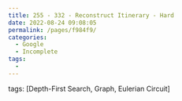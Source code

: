 ```yaml
---
title: 255 - 332 - Reconstruct Itinerary - Hard
date: 2022-08-24 09:08:05
permalink: /pages/f984f9/
categories:
  - Google
  - Incomplete
tags:
  - 
---
```

tags: [Depth-First Search, Graph, Eulerian Circuit]